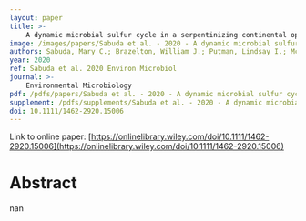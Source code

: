 ```yaml
---
layout: paper
title: >-
    A dynamic microbial sulfur cycle in a serpentinizing continental ophiolite
image: /images/papers/Sabuda et al. - 2020 - A dynamic microbial sulfur cycle in a serpentinizi.png
authors: Sabuda, Mary C.; Brazelton, William J.; Putman, Lindsay I.; McCollom, Tom M.; Hoehler, Tori M.; Kubo, Michael D. Y.; Cardace, Dawn; Schrenk, Matthew O.
year: 2020
ref: Sabuda et al. 2020 Environ Microbiol
journal: >-
    Environmental Microbiology
pdf: /pdfs/papers/Sabuda et al. - 2020 - A dynamic microbial sulfur cycle in a serpentinizi.pdf
supplement: /pdfs/supplements/Sabuda et al. - 2020 - A dynamic microbial sulfur cycle in a serpentinizi.pdf
doi: 10.1111/1462-2920.15006
---
```


Link to online paper: [https://onlinelibrary.wiley.com/doi/10.1111/1462-2920.15006](https://onlinelibrary.wiley.com/doi/10.1111/1462-2920.15006)

# Abstract

nan

